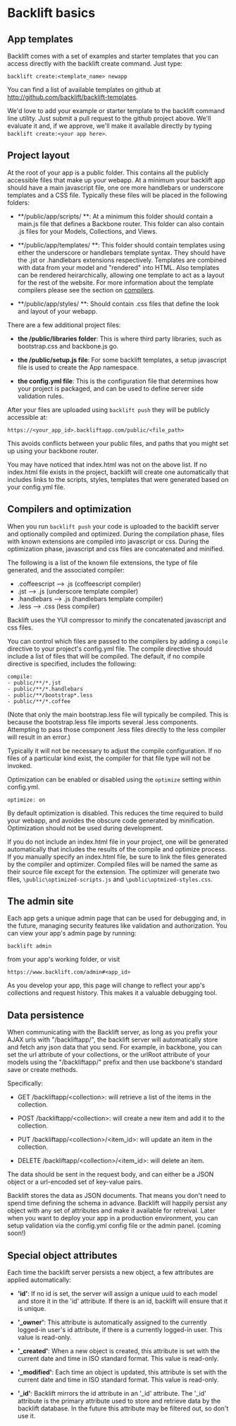 # Backlift basics

## App templates

Backlift comes with a set of examples and starter templates that you can access directly with the backlift create command. Just type:

    backlift create:<template_name> newapp 

You can find a list of available templates on github at http://github.com/backlift/backlift-templates.

We'd love to add your example or starter template to the backlift command line utility. Just submit a pull request to the github project above. We'll evaluate it and, if we approve, we'll make it available directly by typing `backlift create:<your app here>`.

## Project layout

At the root of your app is a public folder. This contains all the publicly accessible files that make up your webapp. At a minimum your backlift app should have a main javascript file, one ore more handlebars or underscore templates and a CSS file. Typically these files will be placed in the following folders:

* **/public/app/scripts/ **: At a minimum this folder should contain a main.js file that defines a Backbone router. This folder can also contain .js files for your Models, Collections, and Views.

* **/public/app/templates/ **: This folder should contain templates using either the underscore or handlebars template syntax. They should have the .jst or .handlebars extensions respectively. Templates are combined with data from your model and "rendered" into HTML. Also templates can be rendered heirarchically, allowing one template to act as a layout for the rest of the website. For more information about the template compilers please see the section on [compilers](#compilers-and-optimization). 

* **/public/app/styles/ **: Should contain .css files that define the look and layout of your webapp.

There are a few additional project files:

* **the /public/libraries folder**: This is where third party libraries, such as bootstrap.css and backbone.js go.

* **the /public/setup.js file**: For some backlift templates, a setup javascript file is used to create the App namespace.

* **the config.yml file**: This is the configuration file that determines how your project is packaged, and can be used to define server side validation rules.

After your files are uploaded using `backlift push` they will be publicly accessible at:

    https://<your_app_id>.backliftapp.com/public/<file_path> 

This avoids conflicts between your public files, and paths that you might set up using your backbone router.

You may have noticed that index.html was not on the above list. If no index.html file exists in the project, backlift will create one automatically that includes links to the scripts, styles, templates that were generated based on your config.yml file.

## Compilers and optimization

When you run `backlift push` your code is uploaded to the backlift server and optionally compiled and optimized. During the compilation phase, files with known extensions are compiled into javascript or css. During the optimization phase, javascript and css files are concatenated and minified. 

The following is a list of the known file extensions, the type of file generated, and the associated compiler:

* .coffeescript --&gt; .js (coffeescript compiler)
* .jst --&gt; .js (underscore template compiler)
* .handlebars --&gt; .js (handlebars template compiler)
* .less --&gt; .css (less compiler)

Backlift uses the YUI compressor to minify the concatenated javascript and css files.

You can control which files are passed to the compilers by adding a `compile` directive to your project's config.yml file. The compile directive should include a list of files that will be compiled. The default, if no compile directive is specified, includes the following:

<pre><code class="no-highlight">compile:
- public/**/*.jst
- public/**/*.handlebars
- public/**/bootstrap*.less
- public/**/*.coffee
</code></pre>

(Note that only the main bootstrap.less file will typically be compiled. This is because the bootstrap.less file imports several .less components. Attempting to pass those component .less files directly to the less compiler will result in an error.)

Typically it will not be necessary to adjust the compile configuration. If no files of a particular kind exist, the compiler for that file type will not be invoked.

Optimization can be enabled or disabled using the `optimize` setting within config.yml.

	optimize: on

By default optimization is disabled. This reduces the time required to build your webapp, and avoides the obscure code generated by minification. Optimization should not be used during development.

If you do not include an index.html file in your project, one will be generated automatically that includes the results of the compile and optimize process. If you manually specify an index.html file, be sure to link the files generated by the compiler and optimizer. Compiled files will be named the same as their source file except for the extension. The optimizer will generate two files, `\public\optimized-scripts.js` and `\public\optmized-styles.css`.

## The admin site

Each app gets a unique admin page that can be used for debugging and, in the future, managing security features like validation and authorization. You can view your app's admin page by running:

    backlift admin

from your app's working folder, or visit

    https://www.backlift.com/admin#<app_id>

As you develop your app, this page will change to reflect your app's collections and request history. This makes it a valuable debugging tool.


## Data persistence

When communicating with the Backlift server, as long as you prefix your AJAX urls with "/backliftapp/", the backlift server will automatically store and fetch any json data that you send. For example, in backbone, you can set the url attribute of your collections, or the urlRoot attribute of your models using the "/backliftapp/" prefix and then use backbone's standard save or create methods.

Specifically:

* GET /backliftapp/&lt;collection&gt;: will retrieve a list of the items in the collection.

* POST /backliftapp/&lt;collection&gt;: will create a new item and add it to the collection.

* PUT /backliftapp/&lt;collection&gt;/&lt;item_id&gt;: will update an item in the collection.

* DELETE /backliftapp/&lt;collection&gt;/&lt;item_id&gt;: will delete an item.

The data should be sent in the request body, and can either be a JSON object or a url-encoded set of key-value pairs. 

Backlift stores the data as JSON documents. That means you don't need to spend time defining the schema in advance. Backlift will happily persist any object with any set of attributes and make it available for retreival. Later when you want to deploy your app in a production environment, you can setup validation via the config.yml config file or the admin panel. (coming soon!)


## Special object attributes

Each time the backlift server persists a new object, a few attributes are applied automatically:

* **'id'**: If no id is set, the server will assign a unique uuid to each model and store it in the 'id' attribute. If there is an id, backlift will ensure that it is unique. 

* **'_owner'**: This attribute is automatically assigned to the currently logged-in user's id attribute, if there is a currently logged-in user. This value is read-only.

* **'_created'**: When a new object is created, this attribute is set with the current date and time in ISO standard format. This value is read-only.

* **'_modified'**: Each time an object is updated, this attribute is set with the current date and time in ISO standard format. This value is read-only.

* **'_id'**: Backlift mirrors the id attribute in an '_id' attribute. The '_id' attribute is the primary attribute used to store and retrieve data by the backlift database. In the future this attribute may be filtered out, so don't use it.